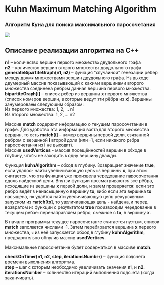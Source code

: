 # Kuhn Maximum Matching Algorithm
### Алгоритм Куна для поиска максимального паросочетания
![](https://sun9-68.userapi.com/c205724/v205724869/30ac/jJ-m0lpX1i4.jpg)

## Описание реализации алгоритма на C++
**n1** – количество вершин первого множества двудольного графа  
**n2** – количество вершин второго множества двудольного графа  
**generateBipartiteGraph(n1, n2)** – функция "случайной" генерации рёбер между двумя множествами вершин двудольного графа. На выходе двумерный массив показывающий с какими вершинами второго множества соединена ребром данная вершина первого множества.  
**bipartiteGraph[i]** – список ребер из вершины **x** первого множества (список номеров вершин, в которые ведут эти рёбра из **x**). Вершины занумерованы следующим образом:  
Из первого множества: 1, 2, ... n1  
Из второго множества: 1, 2, ... n2  

Массив **match** содержит информацию о текущем паросочетании в графе. Для удобство эта информация взята для второго множества вершин, то есть **match[i]** – номер вершины первой доли, связанной ребром с вершиной **i** второй доли (или -1, если никакого ребра паросочетания из **i** не выходит).  
Массив **usedVertices** - массив посещённостей вершин в обходе в глубину, чтобы не заходить в одну вершину дважды.

Функция **kuhnAlgorithm** – обход в глубину. Возвращает значение **true**, если удалось найти увеличивающую цепь из вершины **x**, при этом считается, что эта функция уже произвела чередование паросочетания вдоль найденной цепи. Внутри функции просматриваются все рёбра, исходящие из вершины **x** первой доли, и затем проверяется: если это ребро ведёт в ненасыщенную вершину **to**, либо если эта вершина **to** насыщена, но удаётся найти увеличивающую цепь рекурсивным запуском из **match[to]**, то увеличивающая цепь - найдена, и перед возвратом из функции с результатом **true** произвходим чередование в текущем ребре: перенаправляем ребро, смежное с **to**, в вершину **x**.

В начале программы текущее паросочетание считается пустым, список **match** заполяется числами -1. Затем перебирается вершина **x** первого множества, и из неё запускается обход в глубину **kuhnAlgorithm**, предварительно обнулив массив **usedVertices**.

Максимальное паросочетание будет содержаться в массиве **match**.

**checkOnTimer(n1, n2, step, iterationsNumber)** – функция подсчета времени выполнения алгоритма.  
**step** – шаг с которым необходимо увеличивать значения **n1**, и **n2**.  
**iterationsNumber** – количество итераций выполнения подсчета (когда заканчивать).
 
